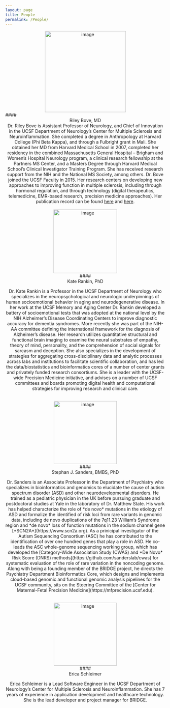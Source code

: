 ```yaml
---
layout: page
title: People
permalink: /People/
---
```



<center><img src="{{site.baseurl}}/assets/images/RileyBovePhoto.jpg" alt="image" height="255"></center>
#### <center> Riley Bove, MD <center>

<center>
Dr. Riley Bove is Assistant Professor of Neurology, and Chief of Innovation in the UCSF Department of Neurology’s Center for Multiple Sclerosis and Neuroinflammation. She completed a degree in Anthropology at Harvard College (Phi Beta Kappa), and through a Fulbright grant in Mali. She obtained her MD from Harvard Medical School in 2007, completed her residency in the combined Massachusetts General Hospital – Brigham and Women’s Hospital Neurology program, a clinical research fellowship at the Partners MS Center, and a Masters Degree through Harvard Medical School’s Clinical Investigator Training Program. She has received research support from the NIH and the National MS Society, among others. Dr. Bove joined the UCSF Faculty in 2015. Her research centers on developing new approaches to improving function in multiple sclerosis, including through hormonal regulation, and through technology (digital therapeutics, telemedicine, EMR-based research, precision medicine approaches). Her publication record can be found <a href="https://profiles.ucsf.edu/riley.bove">here</a> and <a href="https://www.ncbi.nlm.nih.gov/sites/myncbi/riley.bove.1/bibliography/49587169/public/?sort=date&direction=ascending">here</a>.
</center>
<br>

<center><img src="{{site.baseurl}}/assets/images/KateRankinPhoto.jpg" alt="image" height="200" ></center>
#### <center> Kate Rankin, PhD <center>

<p align="center">
Dr. Kate Rankin is a Professor in the UCSF Department of Neurology who specializes in the neuropsychological and neurologic underpinnings of human socioemotional behavior in aging and neurodegenerative disease.  In her work at the UCSF Memory and Aging Center Dr. Rankin developed a battery of socioemotional tests that was adopted at the national level by the NIH Alzheimer’s Disease Coordinating Centers to improve diagnostic accuracy for dementia syndromes. More recently she was part of the NIH-AA committee defining the international framework for the diagnosis of Alzheimer’s disease. Her research utilizes quantitative structural and functional brain imaging to examine the neural substrates of empathy, theory of mind, personality, and the comprehension of social signals for sarcasm and deception.  She also specializes in the development of strategies for aggregating cross-disciplinary data and analytic processes across labs and institutions to facilitate scientific collaboration, and has led the data/biostatistics and bioinformatics cores of a number of center grants and privately funded research consortiums. She is a leader with the UCSF-wide Precision Medicine initiative, and advises on a number of UCSF committees and boards promoting digital health and computational strategies for improving research and clinical care.
</p>
<br>

<center><img src="{{site.baseurl}}/assets/images/StephanSandersPhoto.jpg" alt="image" height="198"></center>
#### <center> Stephan J. Sanders, BMBS, PhD <center>

<p align="center">
Dr. Sanders is an Associate Professor in the Department of Psychiatry who specializes in bioinformatics and genomics to elucidate the cause of autism spectrum disorder (ASD) and other neurodevelopmental disorders. He trained as a pediatric physician in the UK before pursuing graduate and postdoctoral studies at Yale in the laboratory of Dr. Matthew State. His work has helped characterize the role of *de novo* mutations in the etiology of ASD and formalize the identified of risk loci from rare variants in genomic data, including de novo duplications of the 7q11.23 William’s Syndrome region and *de novo* loss of function mutations in the sodium channel gene [*SCN2A*](https://www.scn2a.org). As a prinicipal investigator of the Autism Sequencing Consortium (ASC) he has contributed to the identification of over one hundred genes that play a role in ASD. He co-leads the ASC whole-genome sequencing working group, which has developed the [Category-Wide Association Study (CWAS) and *De Novo* Risk Score (DNRS) methods](https://github.com/sanderslab/cwas) for systematic evaluation of the role of rare variation in the noncoding genome. Along with being a founding member of the BRIDGE project, he directs the Psychiatry Department Bioinformatics Core, which designs and implements cloud-based genomic and functional genomic analysis pipelines for the UCSF community, sits on the Steering Committee of the [Center for Maternal-Fetal Precision Medicine](https://mfprecision.ucsf.edu). 
</p>
<br>

<center><img src="{{site.baseurl}}/assets/images/Erica_Schleimer.png" alt="image" height="198"></center>
#### <center> Erica Schleimer <center>

<p align="center">
Erica Schleimer is a Lead Software Engineer in the UCSF Department of Neurology’s Center for Multiple Sclerosis and Neuroinflammation. She has 7 years of experience in application development and healthcare technology. She is the lead developer and project manager for BRIDGE.
</p>
